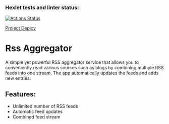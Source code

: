 ### Hexlet tests and linter status:
[![Actions Status](https://github.com/zzpillau/frontend-project-11/actions/workflows/hexlet-check.yml/badge.svg)](https://github.com/zzpillau/frontend-project-11/actions)

[Project Deploy](https://frontend-project-11-pbls.vercel.app/)

# Rss Aggregator

A simple yet powerful RSS aggregator service that allows you to conveniently read various sources such as blogs by combining multiple RSS feeds into one stream. The app automatically updates the feeds and adds new entries.

## Features:
- Unlimited number of RSS feeds
- Automatic feed updates
- Combined feed stream
